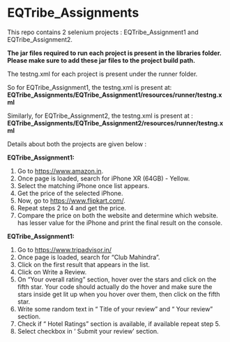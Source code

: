 # EQTribe_Assignments

This repo contains 2 selenium projects : EQTribe_Assignment1 and EQTribe_Assignment2.

**The jar files required to run each project is present in the libraries folder. 
Please make sure to add these jar files to the project build path.**

The testng.xml for each project is present under the runner folder.

So for EQTribe_Assignment1, the testng.xml is present at:
**EQTribe_Assignments/EQTribe_Assignment1/resources/runner/testng.xml**

Similarly, for EQTribe_Assignment2, the testng.xml is present at :
**EQTribe_Assignments/EQTribe_Assignment2/resources/runner/testng.xml**

Details about both the projects are given below :

**EQTribe_Assignment1:**
1. Go to https://www.amazon.in.
2. Once page is loaded, search for iPhone XR (64GB) - Yellow.
3. Select the matching iPhone once list appears.
4. Get the price of the selected iPhone.
5. Now, go to https://www.flipkart.com/.
6. Repeat steps 2 to 4 and get the price.
7. Compare the price on both the website and determine which website.
has lesser value for the iPhone and print the final result on the console.

**EQTribe_Assignment1:**

1. Go to https://www.tripadvisor.in/
2. Once page is loaded, search for “Club Mahindra”.
3. Click on the first result that appears in the list.
4. Click on Write a Review.
5. On “Your overall rating” section, hover over the stars and click on the fifth star. Your
code should actually do the hover and make sure the stars inside get lit up when you
hover over them, then click on the fifth star.
6. Write some random text in “ Title of your review” and “ Your review” section.
7. Check if “ Hotel Ratings” section is available, if available repeat step 5.
8. Select checkbox in ‘ Submit your review’ section.
